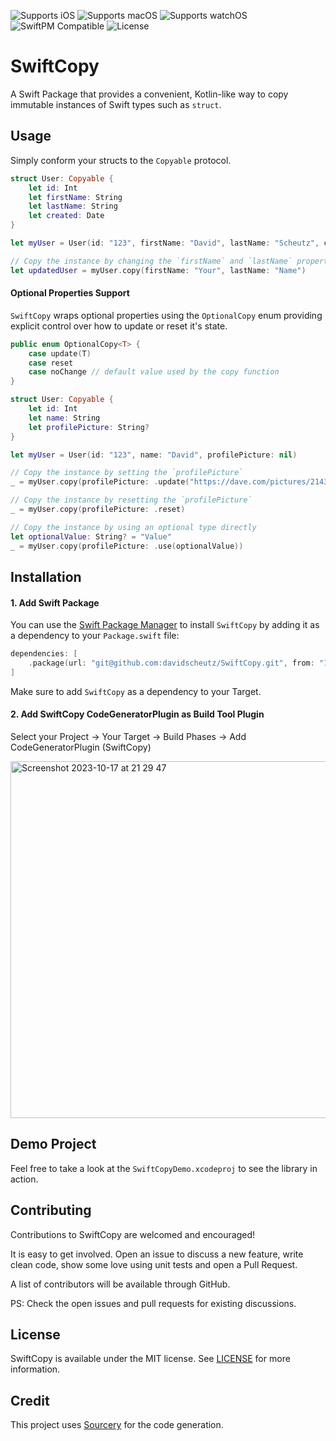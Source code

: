 ![Supports iOS](https://img.shields.io/badge/iOS-Supported-blue.svg)
![Supports macOS](https://img.shields.io/badge/macOS-Supported-blue.svg)
![Supports watchOS](https://img.shields.io/badge/watchOS-Supported-blue.svg)
![SwiftPM Compatible](https://img.shields.io/badge/SwiftPM-Compatible-brightgreen.svg)
![License](https://img.shields.io/badge/license-MIT-green)

# SwiftCopy

A Swift Package that provides a convenient, Kotlin-like way to copy immutable instances of Swift types such as `struct`.

## Usage

Simply conform your structs to the `Copyable` protocol.
 
```swift
struct User: Copyable {
    let id: Int
    let firstName: String
    let lastName: String
    let created: Date
}

let myUser = User(id: "123", firstName: "David", lastName: "Scheutz", created = .now)

// Copy the instance by changing the `firstName` and `lastName` properties
let updatedUser = myUser.copy(firstName: "Your", lastName: "Name")
```

#### Optional Properties Support

`SwiftCopy` wraps optional properties using the `OptionalCopy` enum providing explicit control over how to update or reset it's state.

```swift
public enum OptionalCopy<T> {
    case update(T)
    case reset
    case noChange // default value used by the copy function
}
```

```swift
struct User: Copyable {
    let id: Int
    let name: String
    let profilePicture: String?
}

let myUser = User(id: "123", name: "David", profilePicture: nil)

// Copy the instance by setting the `profilePicture`
_ = myUser.copy(profilePicture: .update("https://dave.com/pictures/214381"))

// Copy the instance by resetting the `profilePicture`
_ = myUser.copy(profilePicture: .reset)

// Copy the instance by using an optional type directly
let optionalValue: String? = "Value"
_ = myUser.copy(profilePicture: .use(optionalValue))
```

## Installation

#### 1. Add Swift Package
You can use the [Swift Package Manager](https://swift.org/package-manager/) to install `SwiftCopy` by adding it as a dependency to your `Package.swift` file:

```swift
dependencies: [
    .package(url: "git@github.com:davidscheutz/SwiftCopy.git", from: "1.0.0")
]
```

Make sure to add `SwiftCopy` as a dependency to your Target.

#### 2. Add SwiftCopy CodeGeneratorPlugin as Build Tool Plugin

Select your Project -> Your Target -> Build Phases -> Add CodeGeneratorPlugin (SwiftCopy)

<img width="571" alt="Screenshot 2023-10-17 at 21 29 47" src="https://github.com/davidscheutz/SwiftCopy/assets/14020916/215b75f0-f557-41dd-b89b-1fb3378df4ab">

## Demo Project

Feel free to take a look at the `SwiftCopyDemo.xcodeproj` to see the library in action.

## Contributing

Contributions to SwiftCopy are welcomed and encouraged!

It is easy to get involved. Open an issue to discuss a new feature, write clean code, show some love using unit tests and open a Pull Request.

A list of contributors will be available through GitHub.

PS: Check the open issues and pull requests for existing discussions.

## License

SwiftCopy is available under the MIT license. See [LICENSE](https://github.com/davidscheutz/SwiftCopy/blob/master/LICENSE) for more information.

## Credit

This project uses [Sourcery](https://github.com/krzysztofzablocki/Sourcery) for the code generation.
